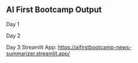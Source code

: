 ## AI First Bootcamp Output

Day 1

Day 2

Day 3
Streamlit App: https://aifirstbootcamp-news-summarizer.streamlit.app/
